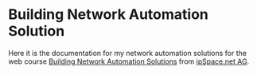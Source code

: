 # Building Network Automation Solution
Here it is the documentation for my network automation solutions for the web course [Building Network Automation Solutions](https://my.ipspace.net/bin/list?id=NetAutSol) from [ipSpace.net AG](https://www.ipspace.net/).

